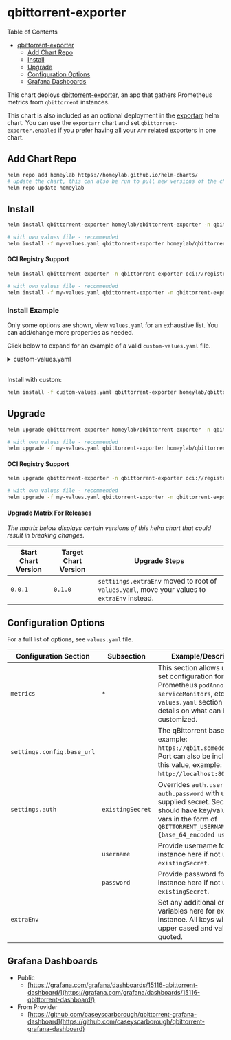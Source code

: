 # qbittorrent-exporter
Table of Contents
- [qbittorrent-exporter](#qbittorrent-exporter)
  - [Add Chart Repo](#add-chart-repo)
  - [Install](#install)
  - [Upgrade](#upgrade)
  - [Configuration Options](#configuration-options)
  - [Grafana Dashboards](#grafana-dashboards)

This chart deploys [qbittorrent-exporter](https://github.com/caseyscarborough/qbittorrent-exporter), an app that gathers Prometheus metrics from `qbittorrent` instances.

This chart is also included as an optional deployment in the [exportarr](https://github.com/homeylab/helm-charts/tree/main/charts/exportarr) helm chart. You can use the `exportarr` chart and set `qbittorrent-exporter.enabled` if you prefer having all your `Arr` related exporters in one chart.

## Add Chart Repo
```bash
helm repo add homeylab https://homeylab.github.io/helm-charts/
# update the chart, this can also be run to pull new versions of the chart for upgrades
helm repo update homeylab
```

## Install
```bash
helm install qbittorrent-exporter homeylab/qbittorrent-exporter -n qbittorrent-exporter --create-namespace

# with own values file - recommended
helm install -f my-values.yaml qbittorrent-exporter homeylab/qbittorrent-exporter -n qbittorrent-exporter --create-namespace
```

#### OCI Registry Support
```bash
helm install qbittorrent-exporter -n qbittorrent-exporter oci://registry-1.docker.io/homeylabcharts/qbittorrent-exporter --version X.Y.Z --create-namespace

# with own values file - recommended
helm install -f my-values.yaml qbittorrent-exporter -n qbittorrent-exporter oci://registry-1.docker.io/homeylabcharts/qbittorrent-exporter --version X.Y.Z --create-namespace
```

### Install Example
Only some options are shown, view `values.yaml` for an exhaustive list. You can add/change more properties as needed.

Click below to expand for an example of a valid `custom-values.yaml` file. 
<details closed>
<summary>custom-values.yaml</summary>
<br>

```yaml
# custom-values.yaml
metrics:
  serviceMonitor:
    enabled: true
    additionalLabels:
      app: qbittorrent-exporter

## provide settings for exporter
settings:
  ## core configuration
  ## ref: https://github.com/caseyscarborough/qbittorrent-exporter#parameters
  config:
    # examples: `http://somehost:8080`, `https://qbit.somedomain.org`
    base_url: "https://qbit.somedomain.org"
  ## provide auth settings
  ## if no auth fields provided, no auth used
  auth:
    # can optionally provide `QBITTORRENT_USERNAME` and `QBITTORRENT_PASSWORD` in existingSecret
    existingSecret: ""
    # if existingSecret is given, username will be ignored
    username: "someuser"
    # if existingSecret is given, password will be ignored
    password: "samplepassword"
  ## extra env applied to exporter
  extraEnv: {}
```
</details>
<br>

Install with custom:
```bash
helm install -f custom-values.yaml qbittorrent-exporter homeylab/qbittorrent-exporter -n qbittorrent-exporter --create-namespace
```

## Upgrade
```bash
helm upgrade qbittorrent-exporter homeylab/qbittorrent-exporter -n qbittorrent-exporter

# with own values file - recommended
helm upgrade -f my-values.yaml qbittorrent-exporter homeylab/qbittorrent-exporter -n qbittorrent-exporter
```

#### OCI Registry Support
```bash
helm upgrade qbittorrent-exporter -n qbittorrent-exporter oci://registry-1.docker.io/homeylabcharts/qbittorrent-exporter --version X.Y.Z

# with own values file - recommended
helm upgrade -f my-values.yaml qbittorrent-exporter -n qbittorrent-exporter oci://registry-1.docker.io/homeylabcharts/qbittorrent-exporter --version X.Y.Z
```

#### Upgrade Matrix For Releases
_The matrix below displays certain versions of this helm chart that could result in breaking changes._

| Start Chart Version | Target Chart Version | Upgrade Steps |
| ------------------- | -------------------- | ------------- |
| `0.0.1` | `0.1.0` | `settiings.extraEnv` moved to root of `values.yaml`, move your values to `extraEnv` instead. |


## Configuration Options
For a full list of options, see `values.yaml` file.

| Configuration Section | Subsection | Example/Description |
| --------------------- | ---------- | ------------------- |
| `metrics` | `*` | This section allows users to set configuration for Prometheus `podAnnotations`, `serviceMonitors`, etc. See `values.yaml` section for more details on what can be customized. |
| `settings.config.base_url` |  |The qBittorrent base URL, example: `https://qbit.somedomain.org`. Port can also be included in this value, example: `http://localhost:8080`. |
| `settings.auth` | `existingSecret` | Overrides `auth.username` and `auth.password` with user supplied secret. Secrets should have key/value for env vars in the form of `QBITTORRENT_USERNAME: {base_64_encoded username}`. |
|  | `username` | Provide username for qbit instance here if not using `existingSecret`. |
|  | `password` | Provide password for qbit instance here if not using `existingSecret`. |
| `extraEnv` |  | Set any additional env variables here for exporter instance. All keys will be upper cased and values quoted. |

## Grafana Dashboards
- Public
  - [https://grafana.com/grafana/dashboards/15116-qbittorrent-dashboard/](https://grafana.com/grafana/dashboards/15116-qbittorrent-dashboard/)
- From Provider
  - [https://github.com/caseyscarborough/qbittorrent-grafana-dashboard](https://github.com/caseyscarborough/qbittorrent-grafana-dashboard)